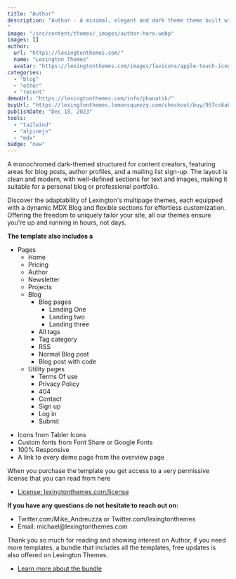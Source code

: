 ```yaml
---
title: "Author"
description: "Author - A minimal, elegant and dark theme theme built with Astrojs and Talwind CSS for a blor or your personal website
"
image: "/src/content/themes/_images/author-hero.webp"
images: []
author:
  url: "https://lexingtonthemes.com/"
  name: "Lexington Themes"
  avatar: "https://lexingtonthemes.com/images/favicons/apple-touch-icon.png"
categories:
  - "blog"
  - "other"
  - "recent"
demoUrl: "https://lexingtonthemes.com/info/phanatik/"
buyUrl: "https://lexingtonthemes.lemonsqueezy.com/checkout/buy/957cc6ab-7ae2-42f9-863a-ebcdebbfa855?aff_ref=nB1nx7ma"
publishDate: "Dec 18, 2023"
tools:
  - "tailwind"
  - "alpinejs"
  - "mdx"
badge: "new"
---
```


A monochromed dark-themed structured for content creators, featuring areas for blog posts, author profiles, and a mailing list sign-up. The layout is clean and modern, with well-defined sections for text and images, making it suitable for a personal blog or professional portfolio.

Discover the adaptability of Lexington's multipage themes, each equipped with a dynamic MDX Blog and flexible sections for effortless customization. Offering the freedom to uniquely tailor your site, all our themes ensure you're up and running in hours, not days.

<p><strong>The template also includes a</strong></p>
<ul>
  <li>Pages
    <ul>
      <li>Home</li>
      <li>Pricing</li>
      <li>Author</li>
      <li>Newsletter</li>
      <li>Projects</li>
      <li>Blog
        <ul>
          <li>Blog pages
            <ul>
              <li>Landing One</li>
              <li>Landing two</li>
              <li>Landing three</li>
            </ul>
          </li>
          <li>All tags</li>
          <li>Tag category</li>
          <li>RSS</li>
          <li>Normal Blog post</li>
          <li>Blog post with code</li>
        </ul>
      </li>
      <li>Utility pages
        <ul>
          <li>Terms Of use</li>
          <li>Privacy Policy</li>
          <li>404</li>
          <li>Contact</li>
          <li>Sign up</li>
          <li>Log in</li>
          <li>Submit</li>
        </ul>
      </li>
    </ul>
  </li>
</ul>
<ul>

  <li>Icons from Tabler Icons</li>
  <li>Custom fonts from Font Share or Google Fonts</li>
  <li>100%&nbsp;Responsive</li>
  <li>A link to every demo page from the overview page</li>
</ul>
<p>When you purchase the template you get access to a very permissive license that you can read from here</p>
<ul>
  <li><a href="https://lexingtonthemes.com/license/" rel="noopener noreferrer" target="_blank">License: lexingtonthemes.com/license</a></li>
</ul>
<p><strong>If you have any questions do not hesitate to reach out on:</strong></p>
<ul>
  <li>Twitter.com/Mike_Andreuzza or&nbsp;Twitter.com/lexingtonthemes</li>
  <li>Email: michael@lexingtonthemes.com</li>
</ul>
<p>Thank you so much for reading and showing interest on Author, if you need more templates, a bundle that includes all the templates, free updates is also offered on Lexington Themes.&nbsp;</p>
<ul>
  <li><a href="https://lexingtonthemes.com/pricing/" rel="noopener noreferrer" target="_blank">Learn more about the bundle</a></li>
</ul>
